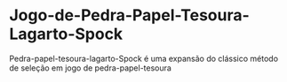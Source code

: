 # Jogo-de-Pedra-Papel-Tesoura-Lagarto-Spock
Pedra-papel-tesoura-lagarto-Spock é uma expansão do clássico método de seleção em jogo de pedra-papel-tesoura
